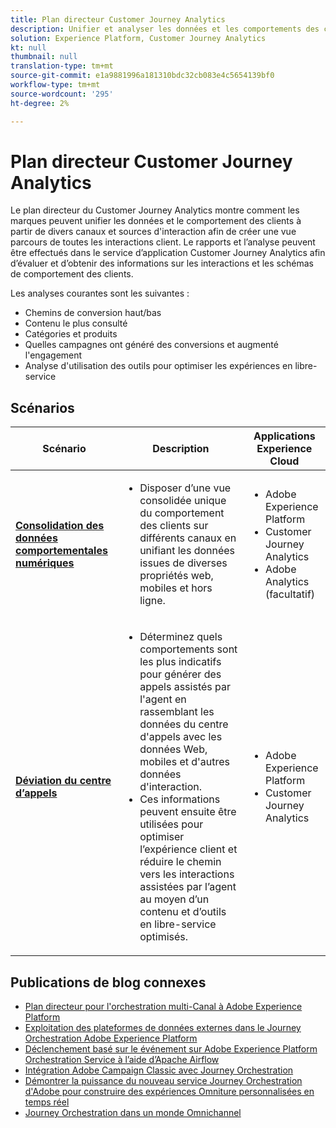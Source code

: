 ```yaml
---
title: Plan directeur Customer Journey Analytics
description: Unifier et analyser les données et les comportements des clients sur l’ensemble du parcours client
solution: Experience Platform, Customer Journey Analytics
kt: null
thumbnail: null
translation-type: tm+mt
source-git-commit: e1a9881996a181310bdc32cb083e4c5654139bf0
workflow-type: tm+mt
source-wordcount: '295'
ht-degree: 2%

---
```



# Plan directeur Customer Journey Analytics

Le plan directeur du Customer Journey Analytics montre comment les marques peuvent unifier les données et le comportement des clients à partir de divers canaux et sources d&#39;interaction afin de créer une vue parcours de toutes les interactions client. Le rapports et l’analyse peuvent être effectués dans le service d’application Customer Journey Analytics afin d’évaluer et d’obtenir des informations sur les interactions et les schémas de comportement des clients.

Les analyses courantes sont les suivantes :

* Chemins de conversion haut/bas
* Contenu le plus consulté
* Catégories et produits
* Quelles campagnes ont généré des conversions et augmenté l&#39;engagement
* Analyse d&#39;utilisation des outils pour optimiser les expériences en libre-service

## Scénarios

| Scénario | Description | Applications Experience Cloud |
|---|---|---|
| **[Consolidation des données comportementales numériques](digital-behavioral-data-consolidation.md)** | <ul><li>Disposer d’une vue consolidée unique du comportement des clients sur différents canaux en unifiant les données issues de diverses propriétés web, mobiles et hors ligne.</li></ul> | <ul><li>Adobe Experience Platform</li><li>Customer Journey Analytics</li><li>Adobe Analytics (facultatif)</li></ul> |
| **[Déviation du centre d’appels](call-deflect.md)** | <ul><li>Déterminez quels comportements sont les plus indicatifs pour générer des appels assistés par l&#39;agent en rassemblant les données du centre d&#39;appels avec les données Web, mobiles et d&#39;autres données d&#39;interaction.</li><li>Ces informations peuvent ensuite être utilisées pour optimiser l’expérience client et réduire le chemin vers les interactions assistées par l’agent au moyen d’un contenu et d’outils en libre-service optimisés.  </li></ul> | <ul><li>Adobe Experience Platform</li><li>Customer Journey Analytics</li> |

## Publications de blog connexes

* [Plan directeur pour l&#39;orchestration multi-Canal à Adobe Experience Platform](https://medium.com/adobetech/blueprint-for-multi-channel-orchestration-in-adobe-experience-platform-c68317e94184)
* [Exploitation des plateformes de données externes dans le Journey Orchestration Adobe Experience Platform](https://medium.com/adobetech/leveraging-external-data-platforms-in-adobe-experience-platform-journey-orchestration-54fc6134fe17)
* [Déclenchement basé sur le événement sur Adobe Experience Platform Orchestration Service à l’aide d’Apache Airflow](https://medium.com/adobetech/event-based-triggering-on-adobe-experience-platform-orchestration-service-using-apache-airflow-8607b28251f1)
* [Intégration Adobe Campaign Classic avec Journey Orchestration](https://medium.com/adobetech/adobe-campaign-classic-integration-with-journey-orchestration-ae577653281)
* [Démontrer la puissance du nouveau service Journey Orchestration d&#39;Adobe pour construire des expériences Omniture personnalisées en temps réel](https://medium.com/adobetech/demonstrating-the-power-of-adobes-new-journey-orchestration-service-to-build-personalized-aa60d88cd34)
* [Journey Orchestration dans un monde Omnichannel](https://medium.com/adobetech/journey-orchestration-in-an-omnichannel-world-3a2d32d556d9)